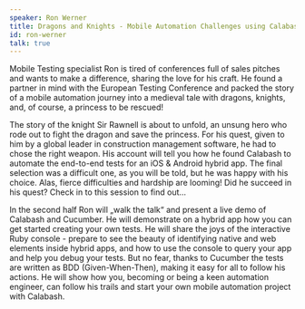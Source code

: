```yaml
---
speaker: Ron Werner
title: Dragons and Knights - Mobile Automation Challenges using Calabash
id: ron-werner
talk: true
---
```

Mobile Testing specialist Ron is tired of conferences full of sales pitches and wants to make a difference, sharing the love for his craft.
He found a partner in mind with the European Testing Conference and packed the story of a mobile automation journey into a medieval tale with dragons, knights, and, of course, a princess to be rescued!

The story of the knight Sir Rawnell is about to unfold, an unsung hero who rode out to fight the dragon and save the princess. For his quest, given to him by a global leader in construction management software, he had to chose the right weapon. His account will tell you how he found Calabash to automate the end-to-end tests for an iOS & Android hybrid app. The final selection was a difficult one, as you will be told, but he was happy with his choice. Alas, fierce difficulties and hardship are looming! Did he succeed in his quest? Check in to this session to find out…

In the second half Ron will „walk the talk“ and present a live demo of Calabash and Cucumber. He will demonstrate on a hybrid app how you can get started creating your own tests. He will share the joys of the interactive Ruby console - prepare to see the beauty of identifying native and web elements inside hybrid apps, and how to use the console to query your app and help you debug your tests. But no fear, thanks to Cucumber the tests are written as BDD (Given-When-Then), making it easy for all to follow his actions. He will show how you, becoming or being a keen automation engineer, can follow his trails and start your own mobile automation project with Calabash.
